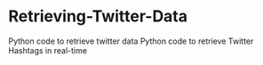 # Retrieving-Twitter-Data
Python code to retrieve twitter data
Python code to retrieve Twitter Hashtags in real-time
